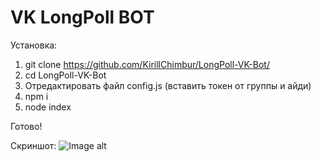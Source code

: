 # VK LongPoll BOT
Установка:
1. git clone https://github.com/KirillChimbur/LongPoll-VK-Bot/
2. cd LongPoll-VK-Bot
3. Отредактировать файл config.js (вставить токен от группы и айди)
4. npm i
5. node index

Готово!

Скриншот:
![Image alt](https://github.com/KirillChimbur/LongPoll-VK-Bot/screen.png)
